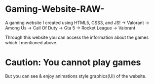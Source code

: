 # Gaming-Website-RAW-

A gaming website I created using HTML5, CSS3, and JS!
-> Valorant
-> Among Us
-> Call Of Duty
-> Gta 5
-> Rocket League
-> Valorant

Through this website you can access the information about the games which I mentioned above. 
# Caution: You cannot play games
But you can see & enjoy animations style graphics(UI) of the website. 

